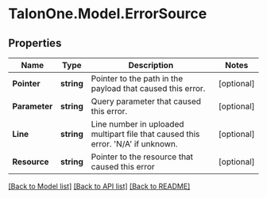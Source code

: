 # TalonOne.Model.ErrorSource
## Properties

Name | Type | Description | Notes
------------ | ------------- | ------------- | -------------
**Pointer** | **string** | Pointer to the path in the payload that caused this error. | [optional] 
**Parameter** | **string** | Query parameter that caused this error. | [optional] 
**Line** | **string** | Line number in uploaded multipart file that caused this error. &#39;N/A&#39; if unknown. | [optional] 
**Resource** | **string** | Pointer to the resource that caused this error | [optional] 

[[Back to Model list]](../README.md#documentation-for-models) [[Back to API list]](../README.md#documentation-for-api-endpoints) [[Back to README]](../README.md)

